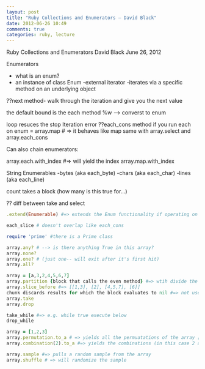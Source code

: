 ```yaml
---
layout: post
title: "Ruby Collections and Enumerators – David Black"
date: 2012-06-26 10:49
comments: true
categories: ruby, lecture
---
```


Ruby Collections and Enumerators
David Black
June 26, 2012

Enumerators
- what is an enum?
- an instance of class Enum
-external iterator
-iterates via a specific method on an underlying object

??next method- walk through the iteration and give you the next value

the default bound is the each method
%w --> converst to enum

loop resuces the stop Iteration error
??each_cons method
if you run each on enum = array.map # => it behaves like map
same with array.select and array.each_cons

Can also chain enumerators:

array.each.with_index #=> will yield the index
array.map.with_index

String Enumerables
-bytes (aka each_byte)
-chars (aka each_char)
-lines (aka each_line)

count takes a block (how many is this true for...)

?? diff between take and select
``` ruby Some Enum methods
.extend(Enumerable) #=> extends the Enum functionality if operating on a single object

each_slice # doesn't overlap like each_cons

require 'prime' #there is a Prime class 

array.any? # --> is there anything True in this array?
array.none?
array.one? # (just one-- will exit after it's first hit)
array.all?

array = [a,3,2,4,5,6,7]
array.partition {block that calls the even method} #=> wtih divide the result into two arrays a true an other
array.slice_before #=> [[1,3], [2], [4,5,7], [6]]
chunk discards results for which the block evaluates to nil #=> not useful- obscure method
array.take
array.drop

take_while #=> e.g. while true execute below
drop_while

array = [1,2,3]
array.permutation.to_a # => yields all the permuatations of the array [[1,2,3], [1,3,2], [2,1,3]]
array.combination(2).to_a #=> yields the combinations (in this case 2 at a time [1,2], [1,3], [2,3])

array.sample #=> pulls a random sample from the array
array.shuffle # => will randomize the sample
```